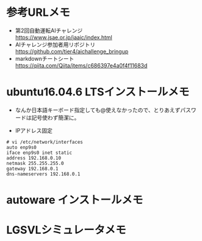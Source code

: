 # 参考URLメモ

* 第2回自動運転AIチャレンジ  
https://www.jsae.or.jp/jaaic/index.html
* AIチャレンジ参加者用リポジトリ  
https://github.com/tier4/aichallenge_bringup
* markdownチートシート  
https://qiita.com/Qiita/items/c686397e4a0f4f11683d

# ubuntu16.04.6 LTSインストールメモ

* なんか日本語キーボード指定しても@使えなかったので、とりあえずパスワードは記号使わず簡潔に。

* IPアドレス固定
```
# vi /etc/network/interfaces
auto enp9s0
iface enp9s0 inet static
address 192.168.0.10
netmask 255.255.255.0
gateway 192.168.0.1
dns-nameservers 192.168.0.1
```



# autoware インストールメモ


# LGSVLシミュレータメモ
